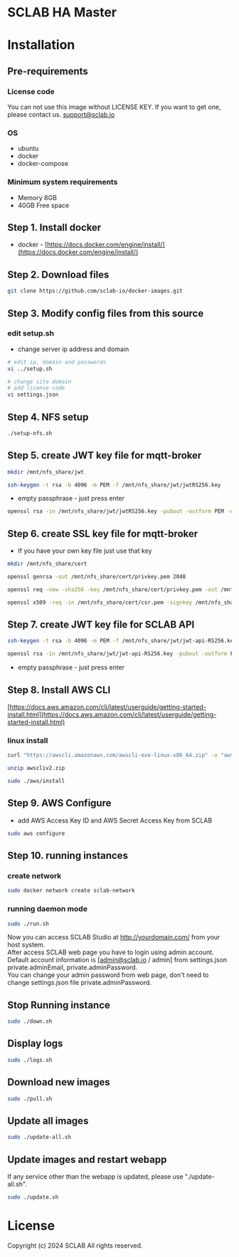 SCLAB HA Master
===================

# Installation

## Pre-requirements

### License code

You can not use this image without LICENSE KEY.
If you want to get one, please contact us. [support@sclab.io](mailto://support@sclab.io)

### OS

* ubuntu
* docker
* docker-compose

### Minimum system requirements

* Memory 8GB
* 40GB Free space

## Step 1. Install docker

* docker - [https://docs.docker.com/engine/install/](https://docs.docker.com/engine/install/)

## Step 2. Download files

~~~bash
git clone https://github.com/sclab-io/docker-images.git
~~~

## Step 3. Modify config files from this source

### edit setup.sh

* change server ip address and domain

~~~bash
# edit ip, domain and passwords
vi ../setup.sh

# change site domain
# add license code
vi settings.json
~~~

## Step 4. NFS setup

~~~bash
./setup-nfs.sh
~~~

## Step 5. create JWT key file for mqtt-broker

~~~bash
mkdir /mnt/nfs_share/jwt
~~~

~~~bash
ssh-keygen -t rsa -b 4096 -m PEM -f /mnt/nfs_share/jwt/jwtRS256.key
~~~

* empty passphrase - just press enter

~~~bash
openssl rsa -in /mnt/nfs_share/jwt/jwtRS256.key -pubout -outform PEM -out /mnt/nfs_share/jwt/jwtRS256.key.pub
~~~

## Step 6. create SSL key file for mqtt-broker

* If you have your own key file just use that key

~~~bash
mkdir /mnt/nfs_share/cert
~~~

~~~bash
openssl genrsa -out /mnt/nfs_share/cert/privkey.pem 2048
~~~

~~~bash
openssl req -new -sha256 -key /mnt/nfs_share/cert/privkey.pem -out /mnt/nfs_share/cert/csr.pem
~~~

~~~bash
openssl x509 -req -in /mnt/nfs_share/cert/csr.pem -signkey /mnt/nfs_share/cert/privkey.pem -out /mnt/nfs_share/cert/cert.pem
~~~

## Step 7. create JWT key file for SCLAB API

~~~bash
ssh-keygen -t rsa -b 4096 -m PEM -f /mnt/nfs_share/jwt/jwt-api-RS256.key
~~~

~~~bash
openssl rsa -in /mnt/nfs_share/jwt/jwt-api-RS256.key -pubout -outform PEM -out /mnt/nfs_share/jwt/jwt-api-RS256.key.pub
~~~

* empty passphrase - just press enter

## Step 8. Install AWS CLI

[https://docs.aws.amazon.com/cli/latest/userguide/getting-started-install.html](https://docs.aws.amazon.com/cli/latest/userguide/getting-started-install.html)

### linux install

~~~bash
curl "https://awscli.amazonaws.com/awscli-exe-linux-x86_64.zip" -o "awscliv2.zip"
~~~

~~~bash
unzip awscliv2.zip
~~~

~~~bash
sudo ./aws/install
~~~

## Step 9. AWS Configure

* add AWS Access Key ID and AWS Secret Access Key from SCLAB

~~~bash
sudo aws configure
~~~

## Step 10. running instances

### create network

```bash
sudo docker network create sclab-network
```

### running daemon mode

```bash
sudo ./run.sh
```

Now you can access SCLAB Studio at <http://yourdomain.com/> from your host system.  
After access SCLAB web page you have to login using admin account.  
Default account information is [admin@sclab.io / admin] from settings.json private.adminEmail, private.adminPassword.  
You can change your admin password from web page, don't need to change settings.json file private.adminPassword.  

## Stop Running instance

```bash
sudo ./down.sh
```

## Display logs

```bash
sudo ./logs.sh
```

## Download new images

```bash
sudo ./pull.sh
```

## Update all images

```bash
sudo ./update-all.sh
```

## Update images and restart webapp

If any service other than the webapp is updated, please use "./update-all.sh".

```bash
sudo ./update.sh
```

# License

Copyright (c) 2024 SCLAB All rights reserved.

